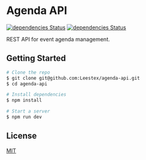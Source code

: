# Agenda API

[![dependencies Status][dep-image]][dep-url] [![dependencies Status][devdep-image]][devdep-url]

REST API for event agenda management.

## Getting Started

```sh
# Clone the repo
$ git clone git@github.com:Leestex/agenda-api.git
$ cd agenda-api

# Install dependencies
$ npm install

# Start a server
$ npm run dev
```

## License

  [MIT](LICENSE)

[dep-image]: https://david-dm.org/Leestex/agenda-api/status.svg
[dep-url]: https://david-dm.org/Leestex/agenda-api

[devdep-image]: https://david-dm.org/Leestex/agenda-api/dev-status.svg
[devdep-url]: https://david-dm.org/Leestex/agenda-api?type=dev
